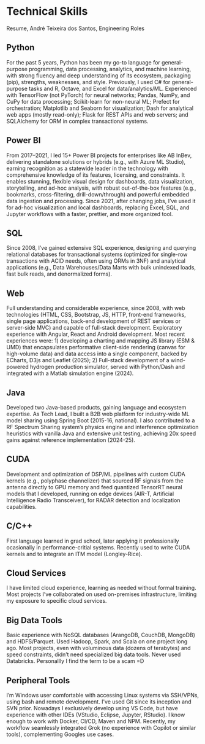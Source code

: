 # Technical Skills
Resume, André Teixeira dos Santos, Engineering Roles

## Python
For the past 5 years, Python has been my go-to language for general-purpose programming, data processing, analytics, and machine learning, with strong fluency and deep understanding of its ecosystem, packaging (pip), strengths, weaknesses, and style. Previously, I used C# for general-purpose tasks and R, Octave, and Excel for data/analytics/ML. Experienced with TensorFlow (not PyTorch) for neural networks; Pandas, NumPy, and CuPy for data processing; Scikit-learn for non-neural ML; Prefect for orchestration; Matplotlib and Seaborn for visualization; Dash for analytical web apps (mostly read-only); Flask for REST APIs and web servers; and SQLAlchemy for ORM in complex transactional systems.

## Power BI
From 2017–2021, I led 15+ Power BI projects for enterprises like AB InBev, delivering standalone solutions or hybrids (e.g., with Azure ML Studio), earning recognition as a statewide leader in the technology with comprehensive knowledge of its features, licensing, and constraints. It enables stunning, flexible visual design for dashboards, data visualization, storytelling, and ad-hoc analysis, with robust out-of-the-box features (e.g., bookmarks, cross-filtering, drill-down/through) and powerful embedded data ingestion and processing. Since 2021, after changing jobs, I’ve used it for ad-hoc visualization and local dashboards, replacing Excel, SQL, and Jupyter workflows with a faster, prettier, and more organized tool.

## SQL
Since 2008, I’ve gained extensive SQL experience, designing and querying relational databases for transactional systems (optimized for single-row transactions with ACID needs, often using ORMs in 3NF) and analytical applications (e.g., Data Warehouses/Data Marts with bulk unindexed loads, fast bulk reads, and denormalized forms).

## Web
Full understanding and considerable experience, since 2008, with web technologies (HTML, CSS, Bootstrap, JS, HTTP, front-end frameworks, single page applications, back-end development of REST services or server-side MVC) and capable of full-stack development. Exploratory experience with Angular, React and Android development. Most recent experiences were: 1) developing a charting and mapping JS library (ESM & UMD) that encapsulates performative client-side rendering (canvas for high-volume data) and data access into a single component, backed by ECharts, D3js and Leaflet (2025); 2) Full-stack development of a wind-powered hydrogen production simulator, served with Python/Dash and integrated with a Matlab simulation engine (2024).


## Java
Developed two Java-based products, gaining language and ecosystem expertise. As Tech Lead, I built a B2B web platform for industry-wide ML model sharing using Spring Boot (2015-16, national). I also contributed to a RF Spectrum Sharing system’s physics engine and interference optimization heuristics with vanilla Java and extensive unit testing, achieving 20x speed gains against reference implementation (2024-25).

## CUDA
Development and optimization of DSP/ML pipelines with custom CUDA kernels (e.g., polyphase channelizer) that sourced RF signals from the antenna directly to GPU memory and feed quantized TensorRT neural models that I developed, running on edge devices (AIR-T, Artificial Intelligence Radio Transceiver), for RADAR detection and localization capabilities.

## C/C++
First language learned in grad school, later applying it professionally ocasionally in performance-critial systems. Recently used to write CUDA kernels and to integrate an ITM model (Longley-Rice).

## Cloud Services
I have limited cloud experience, learning as needed without formal training. Most projects I’ve collaborated on used on-premises infrastructure, limiting my exposure to specific cloud services.

## Big Data Tools
Basic experience with NoSQL databases (ArangoDB, CouchDB, MongoDB) and HDFS/Parquet. Used Hadoop, Spark, and Scala on one project long ago. Most projects, even with voluminous data (dozens of terabytes) and speed constraints, didn’t need specialized big data tools. Never used Databricks. Personallly I find the term to be a scam =D

## Peripheral Tools
I’m Windows user comfortable with accessing Linux systems via SSH/VPNs, using bash and remote development. I've used Git since its inception and SVN prior. Nowadays I exclusively develop using VS Code, but have experience with other IDEs (VStudio, Eclipse, Jupyter, RStudio). I know enough to work with Docker, CI/CD, Maven and NPM. Recently, my workflow seamlessly integrated Grok (no experience with Copilot or similar tools), complementing Googles use cases.
